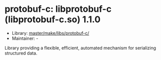 # protobuf-c: libprotobuf-c (libprotobuf-c.so) 1.1.0
  - Library: [master/make/libs/protobuf-c/](https://github.com/Freetz-NG/freetz-ng/tree/master/make/libs/protobuf-c/)
  - Maintainer: -

Library providing a flexible, efficient, automated mechanism for serializing structured data.
